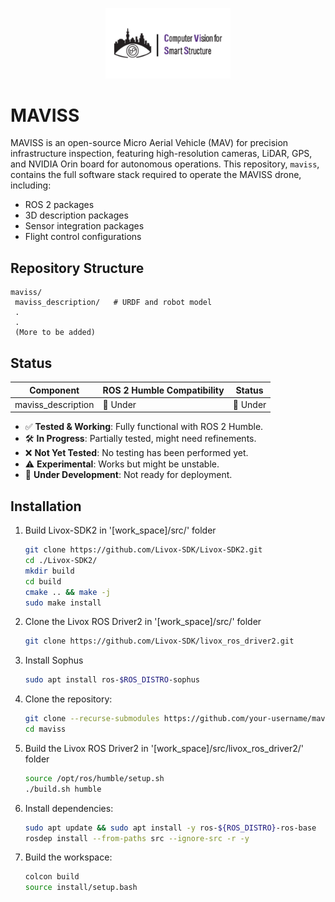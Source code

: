 <p align="center">
  <img src="misc/cviss_logo.png" alt="Lab Logo" width="200"/>
</p>

# MAVISS
MAVISS is an open-source Micro Aerial Vehicle (MAV) for precision infrastructure inspection, featuring high-resolution cameras, LiDAR, GPS, and NVIDIA Orin board for autonomous operations. This repository, `maviss`, contains the full software stack required to operate the MAVISS drone, including:

- ROS 2 packages
- 3D description packages
- Sensor integration packages
- Flight control configurations

## Repository Structure

```
maviss/
 maviss_description/   # URDF and robot model
 .
 .
 (More to be added)
```

## Status

| Component               | ROS 2 Humble Compatibility | Status  |
|-------------------------|--------------------------|---------|
| maviss_description      | 🚧 Under      | 🚧 Under  |

- ✅ **Tested & Working**: Fully functional with ROS 2 Humble.
- 🛠️ **In Progress**: Partially tested, might need refinements.
- ❌ **Not Yet Tested**: No testing has been performed yet.
- ⚠️ **Experimental**: Works but might be unstable.
- 🚧 **Under Development**: Not ready for deployment.



## Installation
1. Build Livox-SDK2 in '[work_space]/src/' folder
    ```bash
    git clone https://github.com/Livox-SDK/Livox-SDK2.git
    cd ./Livox-SDK2/
    mkdir build
    cd build
    cmake .. && make -j
    sudo make install
    ```
2. Clone the Livox ROS Driver2 in '[work_space]/src/' folder
   ```bash
   git clone https://github.com/Livox-SDK/livox_ros_driver2.git
   ```
3. Install Sophus
    ```bash
    sudo apt install ros-$ROS_DISTRO-sophus
    ```
4. Clone the repository:
    ```bash
    git clone --recurse-submodules https://github.com/your-username/maviss.git
    cd maviss
    ```
5. Build the Livox ROS Driver2  in '[work_space]/src/livox_ros_driver2/' folder
   ```bash
   source /opt/ros/humble/setup.sh
   ./build.sh humble
   ```   
6. Install dependencies:
    ```bash
    sudo apt update && sudo apt install -y ros-${ROS_DISTRO}-ros-base
    rosdep install --from-paths src --ignore-src -r -y
    ```
7. Build the workspace:
    ```bash
    colcon build
    source install/setup.bash
    ```
